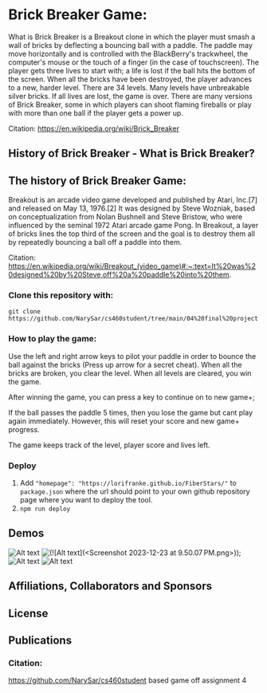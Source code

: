 # Brick Breaker Game:

What is Brick Breaker is a Breakout clone in which the player must smash a wall of bricks by deflecting a bouncing ball with a paddle. The paddle may move horizontally and is controlled with the BlackBerry's trackwheel, the computer's mouse or the touch of a finger (in the case of touchscreen). The player gets three lives to start with; a life is lost if the ball hits the bottom of the screen. When all the bricks have been destroyed, the player advances to a new, harder level. There are 34 levels. Many levels have unbreakable silver bricks. If all lives are lost, the game is over. There are many versions of Brick Breaker, some in which players can shoot flaming fireballs or play with more than one ball if the player gets a power up.

Citation: https://en.wikipedia.org/wiki/Brick_Breaker 

## History of Brick Breaker - What is Brick Breaker?

## The history of Brick Breaker Game:

Breakout is an arcade video game developed and published by Atari, Inc.[7] and released on May 13, 1976.[2] It was designed by Steve Wozniak, based on conceptualization from Nolan Bushnell and Steve Bristow, who were influenced by the seminal 1972 Atari arcade game Pong. In Breakout, a layer of bricks lines the top third of the screen and the goal is to destroy them all by repeatedly bouncing a ball off a paddle into them.

Citation: https://en.wikipedia.org/wiki/Breakout_(video_game)#:~:text=It%20was%20designed%20by%20Steve,off%20a%20paddle%20into%20them.



### Clone this repository with:

```
git clone https://github.com/NarySar/cs460student/tree/main/04%20final%20project
```

### How to play the game:

Use the left and right arrow keys to pilot your paddle
in order to bounce the ball against the bricks (Press up arrow for a secret cheat). When all the bricks are broken, you clear the level. When all levels are cleared, you win the game.

After winning the game, you can press a key to continue on to new game+;

If the ball passes the paddle 5 times, then you lose the game but cant play again immediately. However, this will reset your score and new game+ progress.

The game keeps track of the level, player score and lives left.


### Deploy

1. Add `"homepage": "https://lorifranke.github.io/FiberStars/"` to `package.json`
where the url should point to your own github repository page where you want to deploy the tool.
2. `npm run deploy`

## Demos ##
![Alt text](<Screenshot 2023-12-23 at 9.50.07 PM.png>)
![(!\[Alt text\](<Screenshot 2023-12-23 at 9.50.07 PM.png>));](<Screenshot 2023-12-23 at 9.50.11 PM.png>)
![Alt text](<Screenshot 2023-12-23 at 9.50.17 PM.png>)
![Alt text](<Screenshot 2023-12-23 at 9.50.25 PM.png>)



## Affiliations, Collaborators and Sponsors ##

## License ##

  
## Publications ##
### Citation: ###
https://github.com/NarySar/cs460student based game off assignment 4
```


```